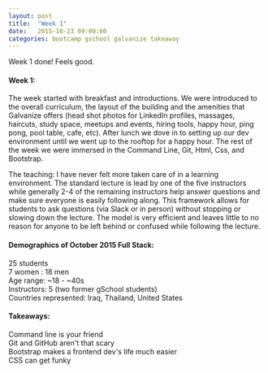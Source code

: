 ```yaml
---
layout: post
title:  "Week 1"
date:   2015-10-23 09:00:00
categories: bootcamp gschool galvanize takeaway
---
```

Week 1 done! Feels good. 

<h4>Week 1:</h4> The week started with breakfast and introductions. We were introduced to the overall curriculum, the layout of the building and the amenities that Galvanize offers (head shot photos for LinkedIn profiles, massages, haircuts, study space, meetups and events, hiring tools, happy hour, ping pong, pool table, cafe, etc). After lunch we dove in to setting up our dev environment until we went up to the rooftop for a happy hour. The rest of the week we were immersed in the Command Line, Git, Html, Css, and Bootstrap.

The teaching: I have never felt more taken care of in a learning environment. The standard lecture is lead by one of the five instructors while generally 2-4 of the remaining instructors help answer questions and make sure everyone is easily following along. This framework allows for students to ask questions (via Slack or in person) without stopping or slowing down the lecture. The model is very efficient and leaves little to no reason for anyone to be left behind or confused while following the lecture.

<h4>Demographics of October 2015 Full Stack:</h4>
25 students <br>
7 women : 18 men <br>
Age range: ~18 - ~40s <br>
Instructors: 5 (two former gSchool students)<br>
Countries represented: Iraq, Thailand, United States <br>

<h4>Takeaways:</h4>
Command line is your friend<br>
Git and GitHub aren't that scary<br>
Bootstrap makes a frontend dev's life much easier<br>
CSS can get funky<br>

